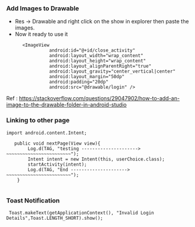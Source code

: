 ### Add Images to Drawable

- Res -> Drawable and right click on the show in explorer then paste the images. 
- Now it ready to use it


``` android
      <ImageView
                android:id="@+id/close_activity"
                android:layout_width="wrap_content"
                android:layout_height="wrap_content"
                android:layout_alignParentRight="true"
                android:layout_gravity="center_vertical|center"
                android:layout_margin="50dp"
                android:padding="20dp"
                android:src="@drawable/login" />

```
Ref : https://stackoverflow.com/questions/29047902/how-to-add-an-image-to-the-drawable-folder-in-android-studio

### Linking to other page 

```
import android.content.Intent;

   public void nextPage(View view){
        Log.d(TAG, "testing ---------------------> ~~~~~~~~~~~~~~~~~~~~~~~~");
        Intent intent = new Intent(this, userChoice.class);
        startActivity(intent);
        Log.d(TAG, "End ---------------------> ~~~~~~~~~~~~~~~~~~~~~~~~");
    }
    
 ```
 ### Toast Notification

```
 Toast.makeText(getApplicationContext(), "Invalid Login Details",Toast.LENGTH_SHORT).show();
 
 ```
